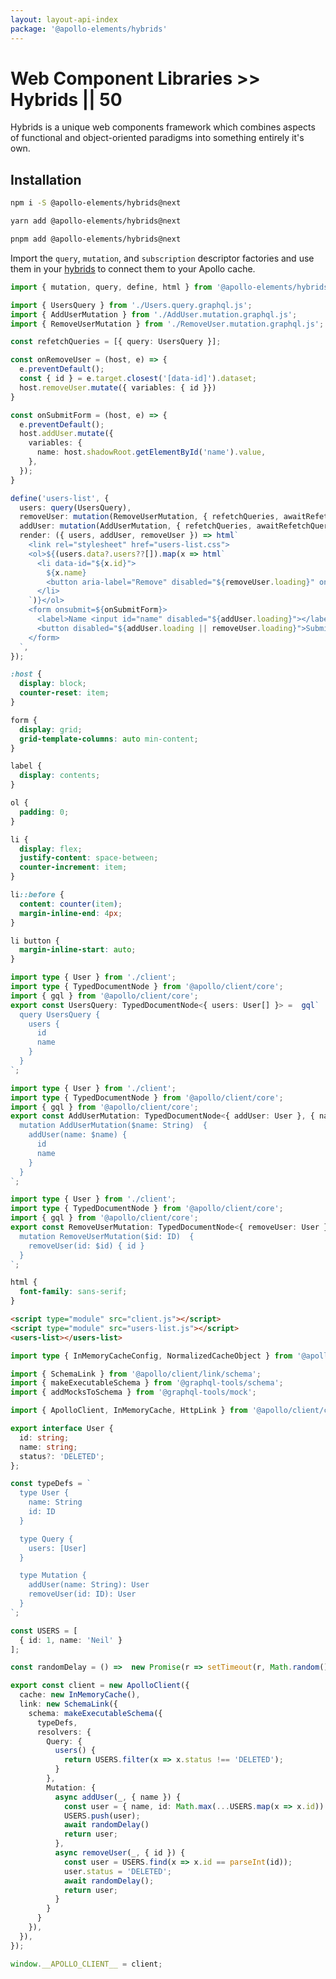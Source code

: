 ```yaml
---
layout: layout-api-index
package: '@apollo-elements/hybrids'
---
```


# Web Component Libraries >> Hybrids || 50

Hybrids is a unique web components framework which combines aspects of functional and object-oriented paradigms into something entirely it's own.

## Installation

<code-tabs collection="package-managers" default-tab="npm">

  ```bash tab npm
  npm i -S @apollo-elements/hybrids@next
  ```

  ```bash tab yarn
  yarn add @apollo-elements/hybrids@next
  ```

  ```bash tab pnpm
  pnpm add @apollo-elements/hybrids@next
  ```

</code-tabs>

Import the `query`, `mutation`, and `subscription` descriptor factories and use them in your [hybrids](https://hybrids.js.org) to connect them to your Apollo cache.

```ts playground hybrids-app users-list.ts
import { mutation, query, define, html } from '@apollo-elements/hybrids';

import { UsersQuery } from './Users.query.graphql.js';
import { AddUserMutation } from './AddUser.mutation.graphql.js';
import { RemoveUserMutation } from './RemoveUser.mutation.graphql.js';

const refetchQueries = [{ query: UsersQuery }];

const onRemoveUser = (host, e) => {
  e.preventDefault();
  const { id } = e.target.closest('[data-id]').dataset;
  host.removeUser.mutate({ variables: { id }})
}

const onSubmitForm = (host, e) => {
  e.preventDefault();
  host.addUser.mutate({
    variables: {
      name: host.shadowRoot.getElementById('name').value,
    },
  });
}

define('users-list', {
  users: query(UsersQuery),
  removeUser: mutation(RemoveUserMutation, { refetchQueries, awaitRefetchQueries: true }),
  addUser: mutation(AddUserMutation, { refetchQueries, awaitRefetchQueries: true }),
  render: ({ users, addUser, removeUser }) => html`
    <link rel="stylesheet" href="users-list.css">
    <ol>${(users.data?.users??[]).map(x => html`
      <li data-id="${x.id}">
        ${x.name}
        <button aria-label="Remove" disabled="${removeUser.loading}" onclick="${onRemoveUser}">x</button>
      </li>
    `)}</ol>
    <form onsubmit=${onSubmitForm}>
      <label>Name <input id="name" disabled="${addUser.loading}"></label>
      <button disabled="${addUser.loading || removeUser.loading}">Submit</button>
    </form>
  `,
});
```

```css playground-file hybrids-app users-list.css
:host {
  display: block;
  counter-reset: item;
}

form {
  display: grid;
  grid-template-columns: auto min-content;
}

label {
  display: contents;
}

ol {
  padding: 0;
}

li {
  display: flex;
  justify-content: space-between;
  counter-increment: item;
}

li::before {
  content: counter(item);
  margin-inline-end: 4px;
}

li button {
  margin-inline-start: auto;
}
```

```ts playground-file hybrids-app Users.query.graphql.ts
import type { User } from './client';
import type { TypedDocumentNode } from '@apollo/client/core';
import { gql } from '@apollo/client/core';
export const UsersQuery: TypedDocumentNode<{ users: User[] }> =  gql`
  query UsersQuery {
    users {
      id
      name
    }
  }
`;
```

```ts playground-file hybrids-app AddUser.mutation.graphql.ts
import type { User } from './client';
import type { TypedDocumentNode } from '@apollo/client/core';
import { gql } from '@apollo/client/core';
export const AddUserMutation: TypedDocumentNode<{ addUser: User }, { name: String }> =  gql`
  mutation AddUserMutation($name: String)  {
    addUser(name: $name) {
      id
      name
    }
  }
`;
```

```ts playground-file hybrids-app RemoveUser.mutation.graphql.ts
import type { User } from './client';
import type { TypedDocumentNode } from '@apollo/client/core';
import { gql } from '@apollo/client/core';
export const RemoveUserMutation: TypedDocumentNode<{ removeUser: User }, { id: String }> =  gql`
  mutation RemoveUserMutation($id: ID)  {
    removeUser(id: $id) { id }
  }
`;
```

```css playground-file hybrids-app style.css
html {
  font-family: sans-serif;
}
```

```html playground-file hybrids-app index.html
<script type="module" src="client.js"></script>
<script type="module" src="users-list.js"></script>
<users-list></users-list>
```

```ts playground-file hybrids-app client.ts
import type { InMemoryCacheConfig, NormalizedCacheObject } from '@apollo/client/core';

import { SchemaLink } from '@apollo/client/link/schema';
import { makeExecutableSchema } from '@graphql-tools/schema';
import { addMocksToSchema } from '@graphql-tools/mock';

import { ApolloClient, InMemoryCache, HttpLink } from '@apollo/client/core';

export interface User {
  id: string;
  name: string;
  status?: 'DELETED';
};

const typeDefs = `
  type User {
    name: String
    id: ID
  }

  type Query {
    users: [User]
  }

  type Mutation {
    addUser(name: String): User
    removeUser(id: ID): User
  }
`;

const USERS = [
  { id: 1, name: 'Neil' }
];

const randomDelay = () =>  new Promise(r => setTimeout(r, Math.random() * 500));

export const client = new ApolloClient({
  cache: new InMemoryCache(),
  link: new SchemaLink({
    schema: makeExecutableSchema({
      typeDefs,
      resolvers: {
        Query: {
          users() {
            return USERS.filter(x => x.status !== 'DELETED');
          }
        },
        Mutation: {
          async addUser(_, { name }) {
            const user = { name, id: Math.max(...USERS.map(x => x.id)) + 1 };
            USERS.push(user);
            await randomDelay()
            return user;
          },
          async removeUser(_, { id }) {
            const user = USERS.find(x => x.id == parseInt(id));
            user.status = 'DELETED';
            await randomDelay();
            return user;
          }
        }
      }
    }),
  }),
});

window.__APOLLO_CLIENT__ = client;
```
